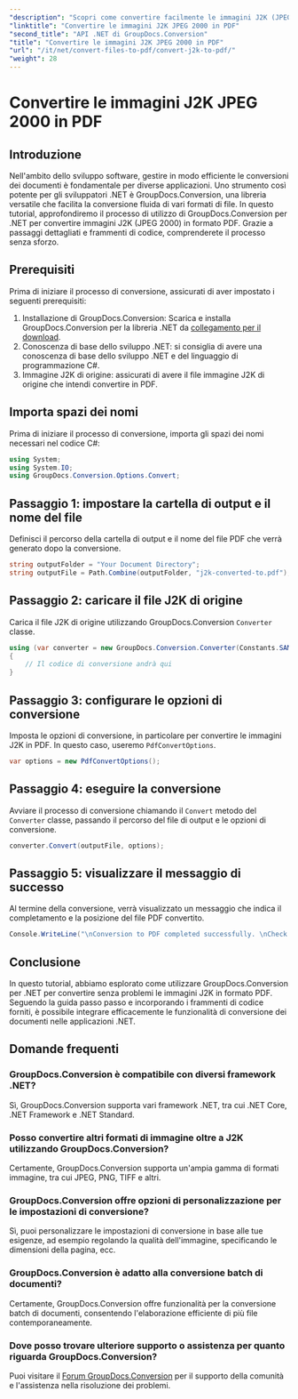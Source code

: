 ```yaml
---
"description": "Scopri come convertire facilmente le immagini J2K (JPEG 2000) in PDF utilizzando GroupDocs.Conversion per .NET. Tutorial passo passo incluso."
"linktitle": "Convertire le immagini J2K JPEG 2000 in PDF"
"second_title": "API .NET di GroupDocs.Conversion"
"title": "Convertire le immagini J2K JPEG 2000 in PDF"
"url": "/it/net/convert-files-to-pdf/convert-j2k-to-pdf/"
"weight": 28
---
```


# Convertire le immagini J2K JPEG 2000 in PDF

## Introduzione
Nell'ambito dello sviluppo software, gestire in modo efficiente le conversioni dei documenti è fondamentale per diverse applicazioni. Uno strumento così potente per gli sviluppatori .NET è GroupDocs.Conversion, una libreria versatile che facilita la conversione fluida di vari formati di file. In questo tutorial, approfondiremo il processo di utilizzo di GroupDocs.Conversion per .NET per convertire immagini J2K (JPEG 2000) in formato PDF. Grazie a passaggi dettagliati e frammenti di codice, comprenderete il processo senza sforzo.
## Prerequisiti
Prima di iniziare il processo di conversione, assicurati di aver impostato i seguenti prerequisiti:
1. Installazione di GroupDocs.Conversion: Scarica e installa GroupDocs.Conversion per la libreria .NET da [collegamento per il download](https://releases.groupdocs.com/conversion/net/).
2. Conoscenza di base dello sviluppo .NET: si consiglia di avere una conoscenza di base dello sviluppo .NET e del linguaggio di programmazione C#.
3. Immagine J2K di origine: assicurati di avere il file immagine J2K di origine che intendi convertire in PDF.

## Importa spazi dei nomi
Prima di iniziare il processo di conversione, importa gli spazi dei nomi necessari nel codice C#:
```csharp
using System;
using System.IO;
using GroupDocs.Conversion.Options.Convert;
```

## Passaggio 1: impostare la cartella di output e il nome del file
Definisci il percorso della cartella di output e il nome del file PDF che verrà generato dopo la conversione.
```csharp
string outputFolder = "Your Document Directory";
string outputFile = Path.Combine(outputFolder, "j2k-converted-to.pdf");
```
## Passaggio 2: caricare il file J2K di origine
Carica il file J2K di origine utilizzando GroupDocs.Conversion `Converter` classe.
```csharp
using (var converter = new GroupDocs.Conversion.Converter(Constants.SAMPLE_J2K))
{
    // Il codice di conversione andrà qui
}
```
## Passaggio 3: configurare le opzioni di conversione
Imposta le opzioni di conversione, in particolare per convertire le immagini J2K in PDF. In questo caso, useremo `PdfConvertOptions`.
```csharp
var options = new PdfConvertOptions();
```
## Passaggio 4: eseguire la conversione
Avviare il processo di conversione chiamando il `Convert` metodo del `Converter` classe, passando il percorso del file di output e le opzioni di conversione.
```csharp
converter.Convert(outputFile, options);
```
## Passaggio 5: visualizzare il messaggio di successo
Al termine della conversione, verrà visualizzato un messaggio che indica il completamento e la posizione del file PDF convertito.
```csharp
Console.WriteLine("\nConversion to PDF completed successfully. \nCheck output in {0}", outputFolder);
```

## Conclusione
In questo tutorial, abbiamo esplorato come utilizzare GroupDocs.Conversion per .NET per convertire senza problemi le immagini J2K in formato PDF. Seguendo la guida passo passo e incorporando i frammenti di codice forniti, è possibile integrare efficacemente le funzionalità di conversione dei documenti nelle applicazioni .NET.
## Domande frequenti
### GroupDocs.Conversion è compatibile con diversi framework .NET?
Sì, GroupDocs.Conversion supporta vari framework .NET, tra cui .NET Core, .NET Framework e .NET Standard.
### Posso convertire altri formati di immagine oltre a J2K utilizzando GroupDocs.Conversion?
Certamente, GroupDocs.Conversion supporta un'ampia gamma di formati immagine, tra cui JPEG, PNG, TIFF e altri.
### GroupDocs.Conversion offre opzioni di personalizzazione per le impostazioni di conversione?
Sì, puoi personalizzare le impostazioni di conversione in base alle tue esigenze, ad esempio regolando la qualità dell'immagine, specificando le dimensioni della pagina, ecc.
### GroupDocs.Conversion è adatto alla conversione batch di documenti?
Certamente, GroupDocs.Conversion offre funzionalità per la conversione batch di documenti, consentendo l'elaborazione efficiente di più file contemporaneamente.
### Dove posso trovare ulteriore supporto o assistenza per quanto riguarda GroupDocs.Conversion?
Puoi visitare il [Forum GroupDocs.Conversion](https://forum.groupdocs.com/c/conversion/11) per il supporto della comunità e l'assistenza nella risoluzione dei problemi.